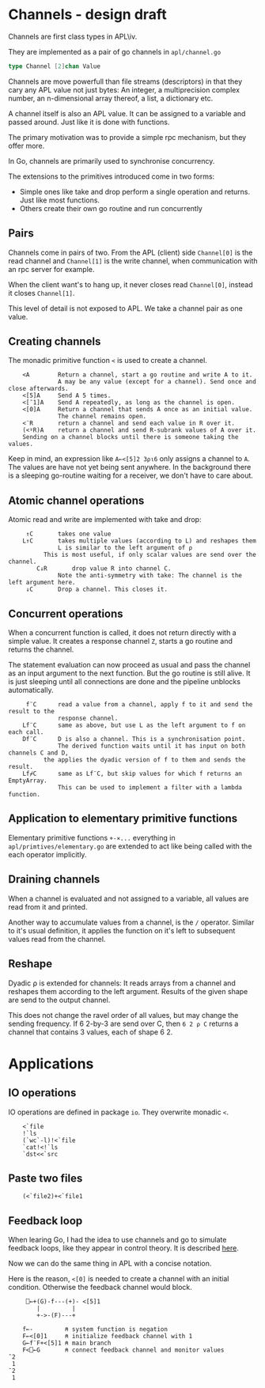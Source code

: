 # Channels - design draft

Channels are first class types in APL\iv.

They are implemented as a pair of go channels in `apl/channel.go`
```go
type Channel [2]chan Value
```

Channels are move powerfull than file streams (descriptors) in that they cary any APL value not just bytes:
An integer, a multiprecision complex number, an n-dimensional array thereof, a list, a dictionary etc.

A channel itself is also an APL value.
It can be assigned to a variable and passed around.
Just like it is done with functions.

The primary motivation was to provide a simple rpc mechanism, but they offer more.

In Go, channels are primarily used to synchronise concurrency.

The extensions to the primitives introduced come in two forms:
- Simple ones like take and drop perform a single operation and returns. Just like most functions.
- Others create their own go routine and run concurrently

## Pairs
Channels come in pairs of two.
From the APL (client) side `Channel[0]` is the read channel and `Channel[1]` is the write channel,
when communication with an rpc server for example.

When the client want's to hang up, it never closes read `Channel[0]`, instead it closes `Channel[1]`.

This level of detail is not exposed to APL.
We take a channel pair as one value.

## Creating channels
The monadic primitive function `<` is used to create a channel.

```
	<A        Return a channel, start a go routine and write A to it.
	          A may be any value (except for a channel). Send once and close afterwards.
	<[5]A     Send A 5 times.
	<[¯1]A    Send A repeatedly, as long as the channel is open.
	<[0]A     Return a channel that sends A once as an initial value.
	          The channel remains open.
	<¨R       return a channel and send each value in R over it.
	(<⍤R)A    return a channel and send R-subrank values of A over it.
	Sending on a channel blocks until there is someone taking the values.
```
Keep in mind, an expression like `A←<[5]2 3⍴⍳6` only assigns a channel to `A`.
The values are have not yet being sent anywhere.
In the background there is a sleeping go-routine waiting for a receiver, we don't have to care about.

## Atomic channel operations
Atomic read and write are implemented with take and drop:
```
	 ↑C       takes one value
	L↑C       takes multiple values (according to L) and reshapes them
	          L is similar to the left argument of ⍴
		  This is most useful, if only scalar values are send over the channel.
        C↓R       drop value R into channel C.
	          Note the anti-symmetry with take: The channel is the left argument here.
	 ↓C       Drop a channel. This closes it.
```

## Concurrent operations

When a concurrent function is called, it does not return directly with a simple value.
It creates a response channel `Z`, starts a go routine and returns the channel.

The statement evaluation can now proceed as usual and pass the channel as an input argument
to the next function. 
But the go routine is still alive.
It is just sleeping until all connections are done and the pipeline unblocks automatically.
```
	 f¨C      read a value from a channel, apply f to it and send the result to the
	          response channel.
	Lf¨C      same as above, but use L as the left argument to f on each call.
	Df¨C      D is also a channel. This is a synchronisation point.
	          The derived function waits until it has input on both channels C and D,
		  the applies the dyadic version of f to them and sends the result.
	Lf⌿C      same as Lf¨C, but skip values for which f returns an EmptyArray.
	          This can be used to implement a filter with a lambda function.
```

## Application to elementary primitive functions

Elementary primitive functions `+-×...` everything in `apl/primtives/elementary.go` are extended to act like being called with the each operator implicitly.

## Draining channels

When a channel is evaluated and not assigned to a variable, all values are read from it and printed.

Another way to accumulate values from a channel, is the `/` operator.
Similar to it's usual definition, it applies the function on it's left to subsequent values read from the channel.

## Reshape
Dyadic ⍴ is extended for channels: It reads arrays from a channel and reshapes them according to the left argument.
Results of the given shape are send to the output channel.

This does not change the ravel order of all values, but may change the sending frequency.
If 6 2-by-3 are send over C, then `6 2 ⍴ C` returns a channel that contains 3 values, each of shape 6 2.

# Applications

## IO operations
IO operations are defined in package `io`. They overwrite monadic `<`.
```
	<`file
	!`ls
	(`wc`-l)!<`file
	`cat!<!`ls
	`dst<<`src
```

## Paste two files
```
	(<`file2)+<`file1
```

## Feedback loop
When learing Go, I had the idea to use channels and go to simulate feedback loops, like they appear in control theory.
It is described [here](https://github.com/ktye/loops).

Now we can do the same thing in APL with a concise notation.

Here is the reason, `<[0]` is needed to create a channel with an initial condition.
Otherwise the feedback channel would block.
```
     ⎕←+(G)-f---(+)- <[5]1
        |         |
        +->-(F)---+
	
	f←-         ⍝ system function is negation
	F←<[0]1     ⍝ initialize feedback channel with 1
	G←f¨F+<[5]1 ⍝ main branch
	F<⎕←G       ⍝ connect feedback channel and monitor values
¯2
 1
¯2
 1
```

